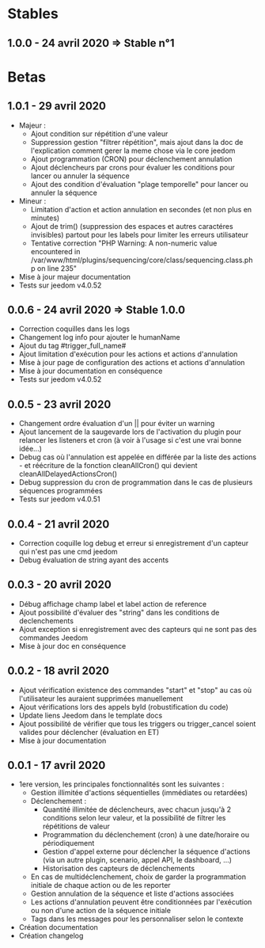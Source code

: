 # Stables

1.0.0 - 24 avril 2020 => Stable n°1
---

# Betas

1.0.1 - 29 avril 2020
---

* Majeur :
  * Ajout condition sur répétition d'une valeur
  * Suppression gestion "filtrer répétition", mais ajout dans la doc de l'explication comment gerer la meme chose via le core jeedom
  * Ajout programmation (CRON) pour déclenchement annulation
  * Ajout déclencheurs par crons pour évaluer les conditions pour lancer ou annuler la séquence
  * Ajout des condition d'évaluation "plage temporelle" pour lancer ou annuler la séquence
* Mineur :
  * Limitation d'action et action annulation en secondes (et non plus en minutes)
  * Ajout de trim() (suppression des espaces et autres caractéres invisibles) partout pour les labels pour limiter les erreurs utilisateur
  * Tentative correction "PHP Warning: A non-numeric value encountered in /var/www/html/plugins/sequencing/core/class/sequencing.class.php on line 235"
* Mise à jour majeur documentation
* Tests sur jeedom v4.0.52

0.0.6 - 24 avril 2020 => Stable 1.0.0
---

* Correction coquilles dans les logs
* Changement log info pour ajouter le humanName
* Ajout du tag #trigger_full_name#
* Ajout limitation d'exécution pour les actions et actions d'annulation
* Mise à jour page de configuration des actions et actions d'annulation
* Mise à jour documentation en conséquence
* Tests sur jeedom v4.0.52

0.0.5 - 23 avril 2020
---

* Changement ordre évaluation d'un || pour éviter un warning
* Ajout lancement de la saugevarde lors de l'activation du plugin pour relancer les listeners et cron (à voir à l'usage si c'est une vrai bonne idée...)
* Debug cas où l'annulation est appelée en différée par la liste des actions - et réécriture de la fonction cleanAllCron() qui devient cleanAllDelayedActionsCron()
* Debug suppression du cron de programmation dans le cas de plusieurs séquences programmées
* Tests sur jeedom v4.0.51

0.0.4 - 21 avril 2020
---

* Correction coquille log debug et erreur si enregistrement d'un capteur qui n'est pas une cmd jeedom
* Debug évaluation de string ayant des accents

0.0.3 - 20 avril 2020
---

* Débug affichage champ label et label action de reference
* Ajout possibilité d'évaluer des "string" dans les conditions de declenchements
* Ajout exception si enregistrement avec des capteurs qui ne sont pas des commandes Jeedom
* Mise à jour doc en conséquence

0.0.2 - 18 avril 2020
---

* Ajout vérification existence des commandes "start" et "stop" au cas où l'utilisateur les auraient supprimées manuellement
* Ajout vérifications lors des appels byId (robustification du code)
* Update liens Jeedom dans le template docs
* Ajout possibilité de vérifier que tous les triggers ou trigger_cancel soient valides pour déclencher (évaluation en ET)
* Mise à jour documentation

0.0.1 - 17 avril 2020
---

* 1ere version, les principales fonctionnalités sont les suivantes :
    * Gestion illimitée d'actions séquentielles (immédiates ou retardées)
    * Déclenchement :
       * Quantité illimitée de déclencheurs, avec chacun jusqu'à 2 conditions selon leur valeur, et la possibilité de filtrer les répétitions de valeur
       * Programmation du déclenchement (cron) à une date/horaire ou périodiquement
       * Gestion d'appel externe pour déclencher la séquence d'actions (via un autre plugin, scenario, appel API, le dashboard, ...)
       * Historisation des capteurs de déclenchements
    * En cas de multidéclenchement, choix de garder la programmation initiale de chaque action ou de les reporter
    * Gestion annulation de la séquence et liste d'actions associées
    * Les actions d'annulation peuvent être conditionnées par l'exécution ou non d'une action de la séquence initiale
    * Tags dans les messages pour les personnaliser selon le contexte
* Création documentation
* Création changelog
